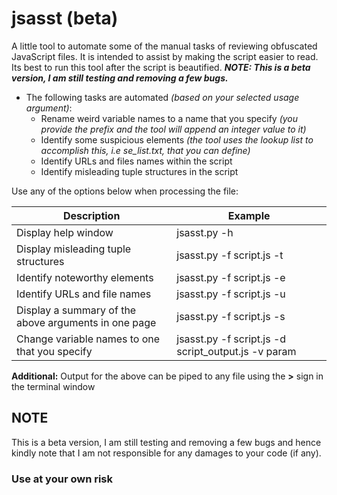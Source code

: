 # jsasst (beta)
A little tool to automate some of the manual tasks of reviewing obfuscated JavaScript files. It is intended to assist by making the script easier to read. Its best to run this tool after the script is beautified. ***NOTE:  This is a beta version, I am still testing and removing a few bugs.***
* The following tasks are automated *(based on your selected usage argument)*:  
  * Rename weird variable names to a name that you specify *(you provide the prefix and the tool will append an integer value to it)* 
  * Identify some suspicious elements *(the tool uses the lookup list to accomplish this, i.e se_list.txt, that you can define)* 
  * Identify URLs and files names within the script 
  * Identify misleading tuple structures in the script   

Use any of the options below when processing the file:

Description | Example
------------ | -------------
Display help window | jsasst.py -h
Display misleading tuple structures | jsasst.py -f script.js -t
Identify noteworthy elements  | jsasst.py -f script.js -e
Identify URLs and file names  | jsasst.py -f script.js -u
Display a summary of the above arguments in one page | jsasst.py -f script.js -s
Change variable names to one that you specify | jsasst.py -f script.js -d script_output.js -v param

**Additional:**  Output for the above can be piped to any file using the **>** sign in the terminal window

<h2>NOTE</h2>  
This is a beta version, I am still testing and removing a few bugs and hence kindly note that I am not responsible for any damages to your code (if any). 
<h3>Use at your own risk</h3> 
